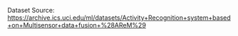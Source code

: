 Dataset Source: https://archive.ics.uci.edu/ml/datasets/Activity+Recognition+system+based+on+Multisensor+data+fusion+%28AReM%29

